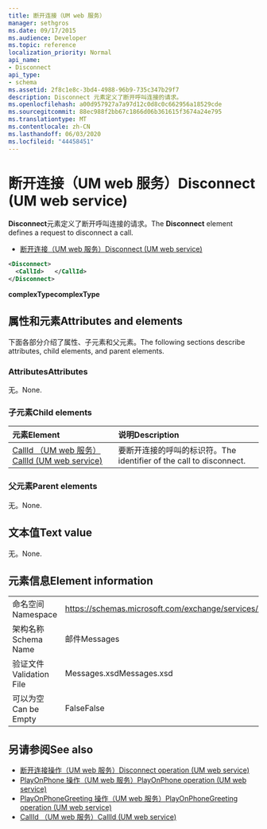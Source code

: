 ```yaml
---
title: 断开连接（UM web 服务）
manager: sethgros
ms.date: 09/17/2015
ms.audience: Developer
ms.topic: reference
localization_priority: Normal
api_name:
- Disconnect
api_type:
- schema
ms.assetid: 2f8c1e8c-3bd4-4988-96b9-735c347b29f7
description: Disconnect 元素定义了断开呼叫连接的请求。
ms.openlocfilehash: a00d957927a7a97d12c0d8c0c662956a18529cde
ms.sourcegitcommit: 88ec988f2bb67c1866d06b361615f3674a24e795
ms.translationtype: MT
ms.contentlocale: zh-CN
ms.lasthandoff: 06/03/2020
ms.locfileid: "44458451"
---
```

# <a name="disconnect-um-web-service"></a><span data-ttu-id="ec986-103">断开连接（UM web 服务）</span><span class="sxs-lookup"><span data-stu-id="ec986-103">Disconnect (UM web service)</span></span>

<span data-ttu-id="ec986-104">**Disconnect**元素定义了断开呼叫连接的请求。</span><span class="sxs-lookup"><span data-stu-id="ec986-104">The **Disconnect** element defines a request to disconnect a call.</span></span> 
  
- [<span data-ttu-id="ec986-105">断开连接（UM web 服务）</span><span class="sxs-lookup"><span data-stu-id="ec986-105">Disconnect (UM web service)</span></span>](disconnect-um-web-service.md)
  
```xml
<Disconnect>
  <CallId>   </CallId>
</Disconnect>
```

 <span data-ttu-id="ec986-106">**complexType**</span><span class="sxs-lookup"><span data-stu-id="ec986-106">**complexType**</span></span>
## <a name="attributes-and-elements"></a><span data-ttu-id="ec986-107">属性和元素</span><span class="sxs-lookup"><span data-stu-id="ec986-107">Attributes and elements</span></span>

<span data-ttu-id="ec986-108">下面各部分介绍了属性、子元素和父元素。</span><span class="sxs-lookup"><span data-stu-id="ec986-108">The following sections describe attributes, child elements, and parent elements.</span></span>
  
### <a name="attributes"></a><span data-ttu-id="ec986-109">Attributes</span><span class="sxs-lookup"><span data-stu-id="ec986-109">Attributes</span></span>

<span data-ttu-id="ec986-110">无。</span><span class="sxs-lookup"><span data-stu-id="ec986-110">None.</span></span>
  
### <a name="child-elements"></a><span data-ttu-id="ec986-111">子元素</span><span class="sxs-lookup"><span data-stu-id="ec986-111">Child elements</span></span>

|<span data-ttu-id="ec986-112">**元素**</span><span class="sxs-lookup"><span data-stu-id="ec986-112">**Element**</span></span>|<span data-ttu-id="ec986-113">**说明**</span><span class="sxs-lookup"><span data-stu-id="ec986-113">**Description**</span></span>|
|:-----|:-----|
|[<span data-ttu-id="ec986-114">CallId （UM web 服务）</span><span class="sxs-lookup"><span data-stu-id="ec986-114">CallId (UM web service)</span></span>](callid-um-web-service.md) <br/> |<span data-ttu-id="ec986-115">要断开连接的呼叫的标识符。</span><span class="sxs-lookup"><span data-stu-id="ec986-115">The identifier of the call to disconnect.</span></span>  <br/> |
   
### <a name="parent-elements"></a><span data-ttu-id="ec986-116">父元素</span><span class="sxs-lookup"><span data-stu-id="ec986-116">Parent elements</span></span>

<span data-ttu-id="ec986-117">无。</span><span class="sxs-lookup"><span data-stu-id="ec986-117">None.</span></span>
  
## <a name="text-value"></a><span data-ttu-id="ec986-118">文本值</span><span class="sxs-lookup"><span data-stu-id="ec986-118">Text value</span></span>

<span data-ttu-id="ec986-119">无。</span><span class="sxs-lookup"><span data-stu-id="ec986-119">None.</span></span>
  
## <a name="element-information"></a><span data-ttu-id="ec986-120">元素信息</span><span class="sxs-lookup"><span data-stu-id="ec986-120">Element information</span></span>

|||
|:-----|:-----|
|<span data-ttu-id="ec986-121">命名空间</span><span class="sxs-lookup"><span data-stu-id="ec986-121">Namespace</span></span>  <br/> |https://schemas.microsoft.com/exchange/services/2006/messages  <br/> |
|<span data-ttu-id="ec986-122">架构名称</span><span class="sxs-lookup"><span data-stu-id="ec986-122">Schema Name</span></span>  <br/> |<span data-ttu-id="ec986-123">邮件</span><span class="sxs-lookup"><span data-stu-id="ec986-123">Messages</span></span>  <br/> |
|<span data-ttu-id="ec986-124">验证文件</span><span class="sxs-lookup"><span data-stu-id="ec986-124">Validation File</span></span>  <br/> |<span data-ttu-id="ec986-125">Messages.xsd</span><span class="sxs-lookup"><span data-stu-id="ec986-125">Messages.xsd</span></span>  <br/> |
|<span data-ttu-id="ec986-126">可以为空</span><span class="sxs-lookup"><span data-stu-id="ec986-126">Can be Empty</span></span>  <br/> |<span data-ttu-id="ec986-127">False</span><span class="sxs-lookup"><span data-stu-id="ec986-127">False</span></span>  <br/> |
   
## <a name="see-also"></a><span data-ttu-id="ec986-128">另请参阅</span><span class="sxs-lookup"><span data-stu-id="ec986-128">See also</span></span>

- [<span data-ttu-id="ec986-129">断开连接操作（UM web 服务）</span><span class="sxs-lookup"><span data-stu-id="ec986-129">Disconnect operation (UM web service)</span></span>](disconnect-operation-um-web-service.md)  
- [<span data-ttu-id="ec986-130">PlayOnPhone 操作（UM web 服务）</span><span class="sxs-lookup"><span data-stu-id="ec986-130">PlayOnPhone operation (UM web service)</span></span>](playonphone-operation-um-web-service.md) 
- [<span data-ttu-id="ec986-131">PlayOnPhoneGreeting 操作（UM web 服务）</span><span class="sxs-lookup"><span data-stu-id="ec986-131">PlayOnPhoneGreeting operation (UM web service)</span></span>](playonphonegreeting-operation-um-web-service.md)  
- [<span data-ttu-id="ec986-132">CallId （UM web 服务）</span><span class="sxs-lookup"><span data-stu-id="ec986-132">CallId (UM web service)</span></span>](callid-um-web-service.md)

